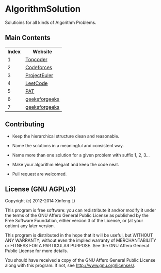 # AlgorithmSolution
Solutioins for all kinds of Algorithm Problems.

## Main Contents
<table>
<tr>
  <th>Index</th> <th>Website</th>
</tr>
<tr>
  <td>1</td> <td><a href = www.topcoder.com>Topcoder</a></td>
</tr>
<tr>
  <td>2</td> <td><a href = codeforces.com>Codeforces</a></td> 
</tr>
<tr>
  <td>3</td> <td><a href = https://projecteuler.net>ProjectEuler</a></td>
</tr>
<tr>
  <td>4</td> <td><a href = https://oj.leetcode.com>LeetCode</a></td>
</tr>
<tr>
  <td>5</td> <td><a href = pat.zju.edu.cn>PAT</a></td>
</tr>
<tr>
  <td>6</td> <td><a href = www.geeksforgeeks.org>geeksforgeeks</a></td>
</tr>
<tr>
  <td>7</td> <td><a href = http://hihocoder.com>geeksforgeeks</a></td>
</tr>
</table> 

## Contributing
* Keep the hierarchical structure clean and reasonable.

* Name the solutions in a meaningful and consistent way.

* Name more than one solution for a given problem with suffix 1, 2, 3...

* Make your algorithm elegant and keep the code neat.

* Pull request are welcomed.


## License (GNU AGPLv3)

Copyright (c) 2012-2014 Xinfeng Li

This program is free software: you can redistribute it and/or modify it under the terms of the GNU Affero General Public License as published by the Free Software Foundation, either version 3 of the License, or (at your option) any later version.

This program is distributed in the hope that it will be useful, but WITHOUT ANY WARRANTY; without even the implied warranty of MERCHANTABILITY or FITNESS FOR A PARTICULAR PURPOSE. See the GNU Affero General Public License for more details.

You should have received a copy of the GNU Affero General Public License along with this program. If not, see http://www.gnu.org/licenses/.